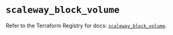 # `scaleway_block_volume`

Refer to the Terraform Registry for docs: [`scaleway_block_volume`](https://registry.terraform.io/providers/scaleway/scaleway/2.57.0/docs/resources/block_volume).

